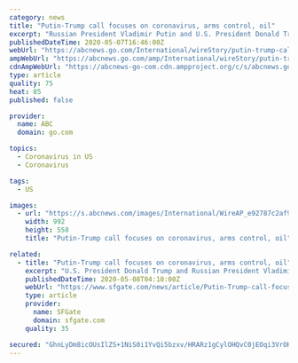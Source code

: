 ```yaml
---
category: news
title: "Putin-Trump call focuses on coronavirus, arms control, oil"
excerpt: "Russian President Vladimir Putin and U.S. President Donald Trump have discussed progress in combating the coronavirus pandemic along with arms control issues and oil prices in a phone call"
publishedDateTime: 2020-05-07T16:46:00Z
webUrl: "https://abcnews.go.com/International/wireStory/putin-trump-call-focuses-coronavirus-arms-control-oil-70557870"
ampWebUrl: "https://abcnews.go.com/amp/International/wireStory/putin-trump-call-focuses-coronavirus-arms-control-oil-70557870"
cdnAmpWebUrl: "https://abcnews-go-com.cdn.ampproject.org/c/s/abcnews.go.com/amp/International/wireStory/putin-trump-call-focuses-coronavirus-arms-control-oil-70557870"
type: article
quality: 75
heat: 85
published: false

provider:
  name: ABC
  domain: go.com

topics:
  - Coronavirus in US
  - Coronavirus

tags:
  - US

images:
  - url: "https://s.abcnews.com/images/International/WireAP_e92787c2af9d4961bd52656ed83245d5_16x9_992.jpg"
    width: 992
    height: 558
    title: "Putin-Trump call focuses on coronavirus, arms control, oil"

related:
  - title: "Putin-Trump call focuses on coronavirus, arms control, oil"
    excerpt: "U.S. President Donald Trump and Russian President Vladimir Putin discussed progress in combating the coronavirus pandemic along with arms control issues and oil prices in a phone call Thursday, the White House and the Kremlin said."
    publishedDateTime: 2020-05-08T04:10:00Z
    webUrl: "https://www.sfgate.com/news/article/Putin-Trump-call-focuses-on-coronavirus-arms-15253968.php"
    type: article
    provider:
      name: SFGate
      domain: sfgate.com
    quality: 35

secured: "GhnLyDm8icOUsIlZS+1NiS0i1YvQi5bzxv/HRARz1gCylOHQvC0jEOqi3VrOKg/+wGmnYxCzECynlib8s7oHkOjGG1lLmm9eLWvJcADB4zxBemT+ycQ3KyZ71TA3SYszTa2eBFtac0v3441zcbxYoGhsghquNS0pRCUbG62TRgmskjufsLUxcbnngujAxEmjxcYFu7Xfcw2g+4nmCJHmzdvSR6p8WmJXTJPV2D3xthshap78gG/lQQJW4mNZZTTNwRMiOlZ/q4ski7rAP0gLXLs4+0Bgcpo7Qzhz36E7VQ4GkT5Bt57LDlvTnrDsGIpy88n0Zjx1Hu/wIOmztQk2mMVfLGxZ8iDxpVHIzkEbA9AvDLh/YkrXTSbQ8jKg+CmNvs8KUYBaKX10d9ne6TyZ0MeUCHh0hGTH7LbWtliiwUSy6IIC5XhfSeyZ/CATGYKBMUmH1f6crFZ9YZY+gk7sEDXoQqoB6CcOZ8RglGzJsDU=;nFVNPRbsYVU7hAl3FIcqug=="
---
```


